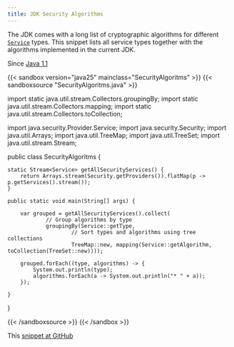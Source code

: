 ```yaml
---
title: JDK Security Algorithms
---
```


The JDK comes with a long list of cryptographic algorithms for different
[`Service`](https://docs.oracle.com/en/java/javase/25/docs/api/java.base/java/security/Provider.Service.html) types. This snippet lists all service
types together with the algorithms implemented in the current JDK.

Since [Java 1.1](/jdk/1.1/)

{{< sandbox version="java25" mainclass="SecurityAlgoritms" >}}
{{< sandboxsource "SecurityAlgoritms.java" >}}

import static java.util.stream.Collectors.groupingBy;
import static java.util.stream.Collectors.mapping;
import static java.util.stream.Collectors.toCollection;

import java.security.Provider.Service;
import java.security.Security;
import java.util.Arrays;
import java.util.TreeMap;
import java.util.TreeSet;
import java.util.stream.Stream;

public class SecurityAlgoritms {

	static Stream<Service> getAllSecurityServices() {
		return Arrays.stream(Security.getProviders()).flatMap(p -> p.getServices().stream());
	}

	public static void main(String[] args) {

		var grouped = getAllSecurityServices().collect(
				// Group algorithms by type
				groupingBy(Service::getType,
						// Sort types and algorithms using tree collections
						TreeMap::new, mapping(Service::getAlgorithm, toCollection(TreeSet::new))));

		grouped.forEach((type, algorithms) -> {
			System.out.println(type);
			algorithms.forEach(a -> System.out.println("* " + a));
		});

	}

}

{{< /sandboxsource >}}
{{< /sandbox >}}

This [snippet at GitHub](https://github.com/marchof/io.javaalmanac.snippets/tree/master/src/main/java/io/javaalmanac/snippets/security/SecurityAlgoritms.java)
